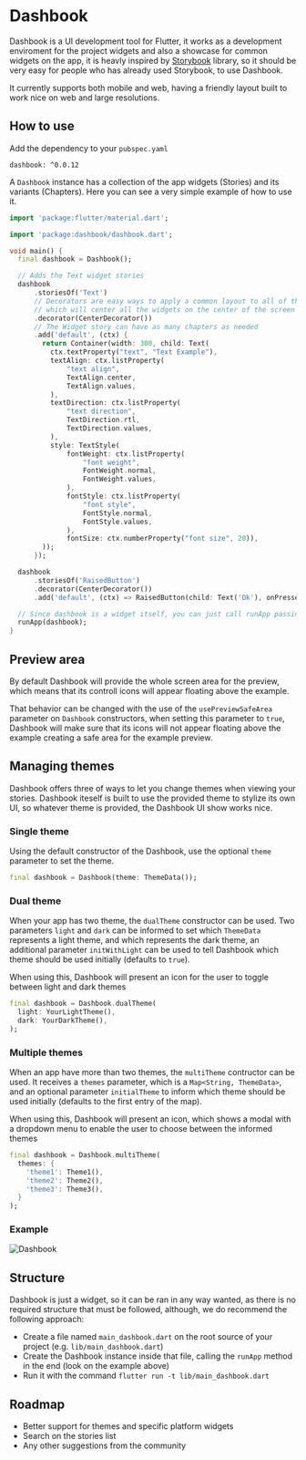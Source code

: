 # Dashbook

Dashbook is a UI development tool for Flutter, it works as a development enviroment for the project widgets and also a showcase for common widgets on the app, it is heavly inspired by [Storybook](https://storybook.js.org/) library, so it should be very easy for people who has already used Storybook, to use Dashbook.

It currently supports both mobile and web, having a friendly layout built to work nice on web and large resolutions.

## How to use

Add the dependency to your `pubspec.yaml`


```
dashbook: ^0.0.12
```

A `Dashbook` instance has a collection of the app widgets (Stories) and its variants (Chapters). Here you can see a very simple example of how to use it.

```dart
import 'package:flutter/material.dart';

import 'package:dashbook/dashbook.dart';

void main() {
  final dashbook = Dashbook();

  // Adds the Text widget stories
  dashbook
      .storiesOf('Text')
      // Decorators are easy ways to apply a common layout to all of the story chapters, here are using onde of Dashbook's decorators,
      // which will center all the widgets on the center of the screen
      .decorator(CenterDecorator())
      // The Widget story can have as many chapters as needed
      .add('default', (ctx) {
        return Container(width: 300, child: Text(
          ctx.textProperty("text", "Text Example"),
          textAlign: ctx.listProperty(
              "text align",
              TextAlign.center,
              TextAlign.values,
          ),
          textDirection: ctx.listProperty(
              "text direction",
              TextDirection.rtl,
              TextDirection.values,
          ),
          style: TextStyle(
              fontWeight: ctx.listProperty(
                  "font weight",
                  FontWeight.normal,
                  FontWeight.values,
              ),
              fontStyle: ctx.listProperty(
                  "font style",
                  FontStyle.normal,
                  FontStyle.values,
              ),
              fontSize: ctx.numberProperty("font size", 20)),
        ));
      });

  dashbook
      .storiesOf('RaisedButton')
      .decorator(CenterDecorator())
      .add('default', (ctx) => RaisedButton(child: Text('Ok'), onPressed: () {}));

  // Since dashbook is a widget itself, you can just call runApp passing it as a parameter
  runApp(dashbook);
}
```

## Preview area

By default Dashbook will provide the whole screen area for the preview, which means that its controll icons will appear floating above the example.

That behavior can be changed with the use of the `usePreviewSafeArea` parameter on `Dashbook` constructors, when setting this parameter to `true`, Dashbook will make sure that its icons will not appear floating above the example creating a safe area for the example preview.

## Managing themes

Dashbook offers three of ways to let you change themes when viewing your stories. Dashbook iteself is built to use the provided theme to stylize its own UI, so whatever theme is provided, the Dashbook UI show works nice.

### Single theme

Using the default constructor of the Dashbook, use the optional `theme` parameter to set the theme.

```dart
final dashbook = Dashbook(theme: ThemeData());
```

### Dual theme

When your app has two theme, the `dualTheme` constructor can be used. Two parameters `light` and `dark` can be informed to set which `ThemeData` represents a light theme, and which represents the dark theme, an additional parameter `initWithLight` can be used to tell Dashbook which theme should be used initially (defaults to `true`).

When using this, Dashbook will present an icon for the user to toggle between light and dark themes

```dart
final dashbook = Dashbook.dualTheme(
  light: YourLightTheme(),
  dark: YourDarkTheme(),
);
```

### Multiple themes

When an app have more than two themes, the `multiTheme` contructor can be used. It receives a `themes` parameter, which is a `Map<String, ThemeData>`, and an optional parameter `initialTheme` to inform which theme should be used initially (defaults to the first entry of the map).

When using this, Dashbook will present an icon, which shows a modal with a dropdown menu to enable the user to choose between the informed themes

```dart
final dashbook = Dashbook.multiTheme(
  themes: {
    'theme1': Theme1(),
    'theme2': Theme2(),
    'theme3': Theme3(),
  }
);
```

### Example
![Dashbook](https://user-images.githubusercontent.com/835641/108122582-44122a80-7083-11eb-866c-82aa49528cf5.gif)

## Structure

Dashbook is just a widget, so it can be ran in any way wanted, as there is no required structure that must be followed, although, we do recommend the following approach:

 - Create a file named `main_dashbook.dart` on the root source of your project (e.g. `lib/main_dashbook.dart`)
 - Create the Dashbook instance inside that file, calling the `runApp` method in the end (look on the example above)
 - Run it with the command `flutter run -t lib/main_dashbook.dart`

## Roadmap
 - Better support for themes and specific platform widgets
 - Search on the stories list
 - Any other suggestions from the community

